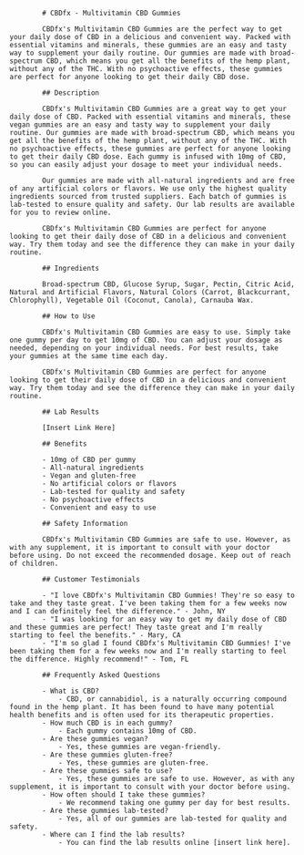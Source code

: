 
            # CBDfx - Multivitamin CBD Gummies
            
            CBDfx's Multivitamin CBD Gummies are the perfect way to get your daily dose of CBD in a delicious and convenient way. Packed with essential vitamins and minerals, these gummies are an easy and tasty way to supplement your daily routine. Our gummies are made with broad-spectrum CBD, which means you get all the benefits of the hemp plant, without any of the THC. With no psychoactive effects, these gummies are perfect for anyone looking to get their daily CBD dose.
            
            ## Description
            
            CBDfx's Multivitamin CBD Gummies are a great way to get your daily dose of CBD. Packed with essential vitamins and minerals, these vegan gummies are an easy and tasty way to supplement your daily routine. Our gummies are made with broad-spectrum CBD, which means you get all the benefits of the hemp plant, without any of the THC. With no psychoactive effects, these gummies are perfect for anyone looking to get their daily CBD dose. Each gummy is infused with 10mg of CBD, so you can easily adjust your dosage to meet your individual needs. 
            
            Our gummies are made with all-natural ingredients and are free of any artificial colors or flavors. We use only the highest quality ingredients sourced from trusted suppliers. Each batch of gummies is lab-tested to ensure quality and safety. Our lab results are available for you to review online.
            
            CBDfx's Multivitamin CBD Gummies are perfect for anyone looking to get their daily dose of CBD in a delicious and convenient way. Try them today and see the difference they can make in your daily routine. 
            
            ## Ingredients
            
            Broad-spectrum CBD, Glucose Syrup, Sugar, Pectin, Citric Acid, Natural and Artificial Flavors, Natural Colors (Carrot, Blackcurrant, Chlorophyll), Vegetable Oil (Coconut, Canola), Carnauba Wax.
            
            ## How to Use
            
            CBDfx's Multivitamin CBD Gummies are easy to use. Simply take one gummy per day to get 10mg of CBD. You can adjust your dosage as needed, depending on your individual needs. For best results, take your gummies at the same time each day.
            
            CBDfx's Multivitamin CBD Gummies are perfect for anyone looking to get their daily dose of CBD in a delicious and convenient way. Try them today and see the difference they can make in your daily routine. 
            
            ## Lab Results
            
            [Insert Link Here]
            
            ## Benefits
            
            - 10mg of CBD per gummy
            - All-natural ingredients
            - Vegan and gluten-free
            - No artificial colors or flavors
            - Lab-tested for quality and safety
            - No psychoactive effects
            - Convenient and easy to use
            
            ## Safety Information
            
            CBDfx's Multivitamin CBD Gummies are safe to use. However, as with any supplement, it is important to consult with your doctor before using. Do not exceed the recommended dosage. Keep out of reach of children.
            
            ## Customer Testimonials
            
            - "I love CBDfx's Multivitamin CBD Gummies! They're so easy to take and they taste great. I've been taking them for a few weeks now and I can definitely feel the difference." - John, NY
            - "I was looking for an easy way to get my daily dose of CBD and these gummies are perfect! They taste great and I'm really starting to feel the benefits." - Mary, CA
            - "I'm so glad I found CBDfx's Multivitamin CBD Gummies! I've been taking them for a few weeks now and I'm really starting to feel the difference. Highly recommend!" - Tom, FL
            
            ## Frequently Asked Questions
            
            - What is CBD?
                - CBD, or cannabidiol, is a naturally occurring compound found in the hemp plant. It has been found to have many potential health benefits and is often used for its therapeutic properties. 
            - How much CBD is in each gummy?
                - Each gummy contains 10mg of CBD.
            - Are these gummies vegan?
                - Yes, these gummies are vegan-friendly.
            - Are these gummies gluten-free?
                - Yes, these gummies are gluten-free.
            - Are these gummies safe to use?
                - Yes, these gummies are safe to use. However, as with any supplement, it is important to consult with your doctor before using.
            - How often should I take these gummies?
                - We recommend taking one gummy per day for best results.
            - Are these gummies lab-tested?
                - Yes, all of our gummies are lab-tested for quality and safety.
            - Where can I find the lab results?
                - You can find the lab results online [insert link here].